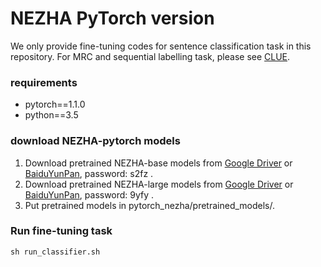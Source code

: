 # NEZHA PyTorch version
We only provide fine-tuning codes for sentence classification task in this repository. For MRC and sequential labelling task, please see [CLUE](https://github.com/CLUEbenchmark/CLUE).

### requirements

- pytorch==1.1.0
- python==3.5

### download NEZHA-pytorch models

1. Download pretrained NEZHA-base models from [Google Driver](https://drive.google.com/file/d/1HmwMG2ldojJRgMVN0ZhxqOukhuOBOKUb/view?usp=sharing) or [BaiduYunPan](https://pan.baidu.com/s/1xfYy0U2tJb3w3lpJB00H3Q), password: s2fz .
2. Download pretrained NEZHA-large models from [Google Driver](https://drive.google.com/file/d/1EtahNvdjEpugm8juFuPIN_Fs2skFmeMU/view?usp=sharing) or [BaiduYunPan](https://pan.baidu.com/s/1vc1gkzCZ20bLnUI_r2hn6w), password: 9yfy .
3. Put pretrained models in pytorch_nezha/pretrained_models/.

### Run fine-tuning task
```shell
sh run_classifier.sh
```